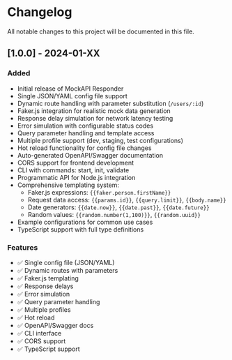 # Changelog

All notable changes to this project will be documented in this file.

## [1.0.0] - 2024-01-XX

### Added
- Initial release of MockAPI Responder
- Single JSON/YAML config file support
- Dynamic route handling with parameter substitution (`/users/:id`)
- Faker.js integration for realistic mock data generation
- Response delay simulation for network latency testing
- Error simulation with configurable status codes
- Query parameter handling and template access
- Multiple profile support (dev, staging, test configurations)
- Hot reload functionality for config file changes
- Auto-generated OpenAPI/Swagger documentation
- CORS support for frontend development
- CLI with commands: start, init, validate
- Programmatic API for Node.js integration
- Comprehensive templating system:
  - Faker.js expressions: `{{faker.person.firstName}}`
  - Request data access: `{{params.id}}`, `{{query.limit}}`, `{{body.name}}`
  - Date generators: `{{date.now}}`, `{{date.past}}`, `{{date.future}}`
  - Random values: `{{random.number(1,100)}}`, `{{random.uuid}}`
- Example configurations for common use cases
- TypeScript support with full type definitions

### Features
- ✅ Single config file (JSON/YAML)
- ✅ Dynamic routes with parameters
- ✅ Faker.js templating
- ✅ Response delays
- ✅ Error simulation
- ✅ Query parameter handling
- ✅ Multiple profiles
- ✅ Hot reload
- ✅ OpenAPI/Swagger docs
- ✅ CLI interface
- ✅ CORS support
- ✅ TypeScript support